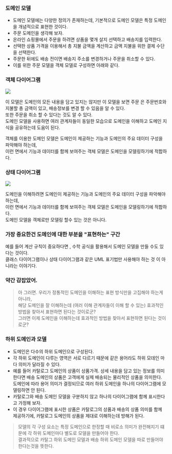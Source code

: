 
### 도메인 모델
- 도메인 모델에는 다양한 정의가 존재하는데, 기본적으로 도메인 모델은 특정 도메인을 개념적으로 표현한 것이다.
- 주문 도메인을 생각해 보자.
- 온라인 쇼핑몰에서 주문을 하려면 상품을 몇개 살지 선택하고 배송지를 입력한다.
- 선택한 상품 가격을 이용해서 총 지불 금액을 계산하고 금액 지불을 위한 결제 수단을 선택한다.
- 주문한 뒤에도 배송 전이면 배송지 주소를 변경하거나 주문을 취소할 수 있다.
- 이를 위한 주문 모델을 객체 모델로 구성하면 아래와 같다.

### 객체 다이어그램
![](images/6bb3378f.png)

이 모델은 도메인의 모든 내용을 담고 있지는 않지만 이 모델을 보면 주문 은 주문번호와 지불할 총 금액이 있고, 배송정보를 변경 할 수 있음을 알 수 있다. <br/>
또한 주문을 취소 할 수 있다는 것도 알 수 있다. <br/>
도메인 모델을 사용하면 여러 관계자들이 동일한 모습으로 도메인을 이해하고 도메인 지식을 공유하는데 도움이 된다. <br/>

객체를 이용한 도메인 모델은 도메인이 제공하는 기능과 도메인의 주요 데이터 구성을 파악해야 하는데, <br/>
이런 면에서 기능과 데이터를 함께 보여주는 객체 모델은 도메인을 모델링하기에 적합하다. <br/>

### 상태 다이어그램
![](images/a785d330.png)

도메인을 이해하려면 도메인이 제공하는 기능과 도메인의 주요 데이터 구성을 파악해야 하는데, <br/>
이런 면에서 기능과 데이터를 함께 보여주는 객체 모델은 도메인을 모델링하기에 적합하다. <br/>
도메인 모델을 객체로만 모델링 할수 있는 것은 아니다. <br/>

### 가장 중요한건 도메인에 대한 부분을 "표현하는" 구간
예를 들어 계산 규칙이 중요하다면 , 수학 공식을 활용해서 도메인 모델을 만들 수도 있다는 것이다. <br/>
클래스 다이어그램이나 상태 다이어그램과 같은 UML 표기법만 사용해야 하는 것 이 아니라는 이야기다. <br/>

### 약간 감잡았어.
> 아 그러면. 우리가 정통적인 도메인을 이해하는 표현 방식만을 고집해야 하는게 아니라, <br/>
> 해당 도메인을 잘 이해하는데 (여러 이해 관계자들이 이해 할 수 있는) 효과적인 방법을 찾아서 표현하면 된다는 것이로군? <br/>
> 그러면 이제 도메인을 이해하는데 효과적인 방법을 찾아서 표현하면 된다는 것이로군? <br/>

### 하위 도메인과 모델
- 도메인은 다수의 하위 도메인으로 구성된다.
- 각 하위 도메인이 다루는 영역은 서로 다르기 때문에 같은 용어라도 하위 모데인 마다 의미가 달라질 수 있다.
- 예를 들어 카탈로그 도메인의 상품이 상품가격. 상세 내용을 담고 있는 정보를 의미한다면 배송 도메인의 상품은 고객에게 실제 배송되는 물리적인 상품을 의미한다.
  도메인에 따라 용어 의미가 결정되므로 여러 하위 도메인을 하나의 다이어그램에 모델링하면 안 된다.
- 카탈로그와 배송 도메인 모델을 구분하지 않고 하나의 다이어그램에 함께 표시한다고 가정해 보자.
- 이 경우 다이어그램에 표시한 상품은 카탈로그의 상품과 배송의 상품 의미를 함께 제공하기에, 카탈로그 도메인의 상품을 제대로 이해하는데 방해가 된다.

> 모델의 각 구성 요소는 특정 도메인으로 한정할 때 비로소 의미가 완전해지기 떄문에 각 하위 도메인마다 별도로 모델을 만들어야 한다. <br />
> 결과적으로 카탈그 하위 도메인 모델과 배송 하위 도메인 모델을 따로 만들어야 한다는것을 뜻한다.

